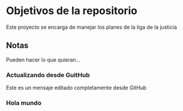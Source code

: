 # Objetivos de la repositorio

Este proyecto se encarga de manejar los planes de la liga de la justicia


## Notas
Pueden hacer lo que quieran...

### Actualizando desde GuitHub
Este es un mensaje editado completamente desde GitHub

### Hola mundo
